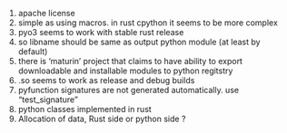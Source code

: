 1. apache license
2. simple as using macros. in rust cpython it seems to be more complex
3. pyo3 seems to work with stable rust release
4. so libname should be same as output python module (at least by default)
5. there is ‘maturin’ project that claims to have ability to export downloadable and installable modules to python regitstry
6. .so seems to work as release and debug builds
7. pyfunction signatures are not generated automatically. use “test_signature”
8. python classes implemented in rust
9. Allocation of data, Rust side or python side ?